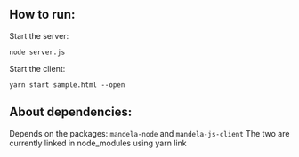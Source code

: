

## How to run:

Start the server:

`node server.js`

Start the client:

`yarn start sample.html --open`


## About dependencies:

Depends on the packages: `mandela-node` and `mandela-js-client`
The two are currently linked in node_modules using yarn link

